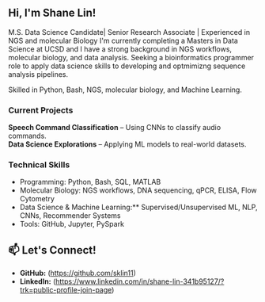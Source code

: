 ## Hi, I'm Shane Lin!

M.S. Data Science Candidate| Senior Research Associate | Experienced in NGS and molecular Biology 
I'm currently completing a Masters in Data Science at UCSD and I have a strong background in NGS workflows, molecular biology, and data analysis. 
Seeking a bioinformatics programmer role to apply data science skills to developing and optmimizng sequence analysis pipelines. 

Skilled in Python, Bash, NGS, molecular biology, and Machine Learning.  

### Current Projects
**Speech Command Classification** – Using CNNs to classify audio commands.  
**Data Science Explorations** – Applying ML models to real-world datasets.  

### Technical Skills
- Programming: Python, Bash, SQL, MATLAB  
- Molecular Biology: NGS workflows, DNA sequencing, qPCR, ELISA, Flow Cytometry
- Data Science & Machine Learning:** Supervised/Unsupervised ML, NLP, CNNs, Recommender Systems
- Tools: GitHub, Jupyter, PySpark  

## 📫 Let's Connect!
- **GitHub:** (https://github.com/sklin11)  
- **LinkedIn:** (https://www.linkedin.com/in/shane-lin-341b95127/?trk=public-profile-join-page)
